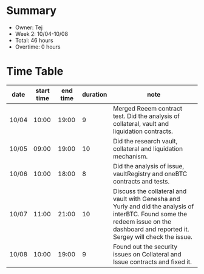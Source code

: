 # Summary
* Owner: Tej
* Week 2: 10/04-10/08
* Total: 46 hours
* Overtime: 0 hours

# Time Table
| date  | start time  | end time | duration  |  note |
|---|---|---|---|---|
| 10/04  | 10:00  | 19:00  | 9  | Merged Reeem contract test. Did the analysis of collateral, vault and liquidation contracts.  |
| 10/05  | 09:00  | 19:00  | 10  | Did the research vault, collateral and liquidation mechanism.  |
| 10/06  | 10:00  | 18:00  | 8  | Did the analysis of issue, vaultRegistry and oneBTC contracts and tests. |
| 10/07  | 11:00  | 21:00  | 10  | Discuss the collateral and vault with Genesha and Yuriy and did the analysis of interBTC. Found some the redeem issue on the dashboard and reported it. Sergey will check the issue. |
| 10/08  | 10:00  | 19:00  | 9  | Found out the security issues on Collateral and Issue contracts and fixed it. |